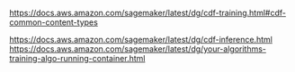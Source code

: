 https://docs.aws.amazon.com/sagemaker/latest/dg/cdf-training.html#cdf-common-content-types

https://docs.aws.amazon.com/sagemaker/latest/dg/cdf-inference.html
https://docs.aws.amazon.com/sagemaker/latest/dg/your-algorithms-training-algo-running-container.html
